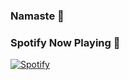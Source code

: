 ### Namaste :pray:

<!--
**Yaznas/yaznas** is a ✨ _special_ ✨ repository because its `README.md` (this file) appears on your GitHub profile.

Here are some ideas to get you started:

- 🔭 I’m currently working on ...
- 🌱 I’m currently learning ...
- 👯 I’m looking to collaborate on ...
- 🤔 I’m looking for help with ...
- 💬 Ask me about ...
- 📫 How to reach me: ...
- 😄 Pronouns: ...
- ⚡ Fun fact: ...
-->

### Spotify Now Playing 🎵 
[![Spotify](https://novatorem-sanj.vercel.app/api/spotify)](https://open.spotify.com/user/whlu9xaik5ljdfsz4pbtbq50m)
